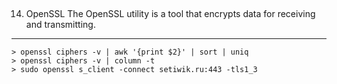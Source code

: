 
## ################################################################
14. OpenSSL
The OpenSSL utility is a tool that encrypts data for receiving and transmitting. 

-------------------------------------------------------------------

	> openssl ciphers -v | awk '{print $2}' | sort | uniq
	> openssl ciphers -v | column -t
	> sudo openssl s_client -connect setiwik.ru:443 -tls1_3
	
